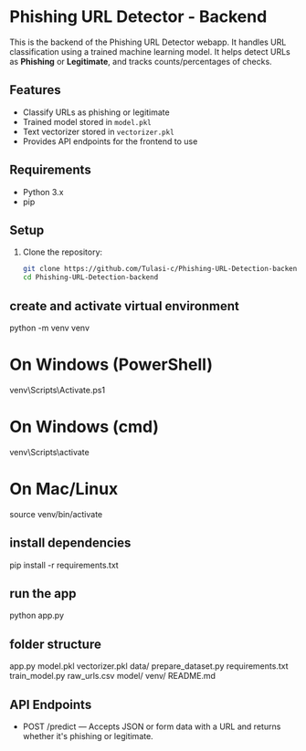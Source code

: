 # Phishing URL Detector - Backend

This is the backend of the Phishing URL Detector webapp. It handles URL classification using a trained machine learning model. It helps detect URLs as **Phishing** or **Legitimate**, and tracks counts/percentages of checks.

## Features
- Classify URLs as phishing or legitimate
- Trained model stored in `model.pkl`
- Text vectorizer stored in `vectorizer.pkl`
- Provides API endpoints for the frontend to use

## Requirements
- Python 3.x
- pip

## Setup
1. Clone the repository:
   ```bash
   git clone https://github.com/Tulasi-c/Phishing-URL-Detection-backend.git
   cd Phishing-URL-Detection-backend

## create and activate virtual environment
python -m venv venv
# On Windows (PowerShell)
venv\Scripts\Activate.ps1
# On Windows (cmd)
venv\Scripts\activate
# On Mac/Linux
source venv/bin/activate

## install dependencies
pip install -r requirements.txt

## run the app
python app.py

## folder structure
app.py
model.pkl
vectorizer.pkl
data/
prepare_dataset.py
requirements.txt
train_model.py
raw_urls.csv
model/
venv/
README.md

## API Endpoints

- POST /predict — Accepts JSON or form data with a URL and returns whether it's phishing or legitimate.
